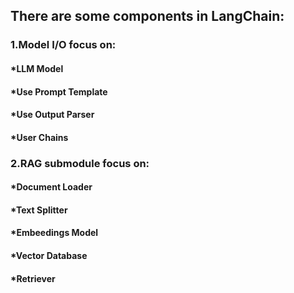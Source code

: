 ## There are some components in LangChain:
### 1.Model I/O focus on:
#### *LLM Model
#### *Use Prompt Template
#### *Use Output Parser
#### *User Chains
### 2.RAG submodule focus on:
#### *Document Loader
#### *Text Splitter
#### *Embeedings Model
#### *Vector Database
#### *Retriever
